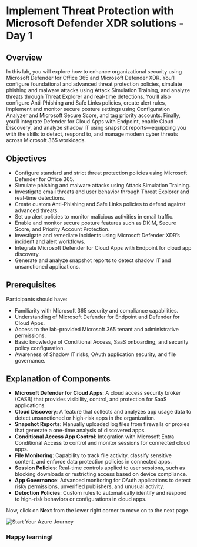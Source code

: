 # Implement Threat Protection with Microsoft Defender XDR solutions - Day 1

## Overview

In this lab, you will explore how to enhance organizational security using Microsoft Defender for Office 365 and Microsoft Defender XDR. You’ll configure foundational and advanced threat protection policies, simulate phishing and malware attacks using Attack Simulation Training, and analyze threats through Threat Explorer and real-time detections. You’ll also configure Anti-Phishing and Safe Links policies, create alert rules, implement and monitor secure posture settings using Configuration Analyzer and Microsoft Secure Score, and tag priority accounts. Finally, you’ll integrate Defender for Cloud Apps with Endpoint, enable Cloud Discovery, and analyze shadow IT using snapshot reports—equipping you with the skills to detect, respond to, and manage modern cyber threats across Microsoft 365 workloads.

## Objectives

- Configure standard and strict threat protection policies using Microsoft Defender for Office 365.
- Simulate phishing and malware attacks using Attack Simulation Training.
- Investigate email threats and user behavior through Threat Explorer and real-time detections.
- Create custom Anti-Phishing and Safe Links policies to defend against advanced threats.
- Set up alert policies to monitor malicious activities in email traffic.
- Enable and monitor secure posture features such as DKIM, Secure Score, and Priority Account Protection.
- Investigate and remediate incidents using Microsoft Defender XDR’s incident and alert workflows.
- Integrate Microsoft Defender for Cloud Apps with Endpoint for cloud app discovery.
- Generate and analyze snapshot reports to detect shadow IT and unsanctioned applications.

## Prerequisites

Participants should have:

- Familiarity with Microsoft 365 security and compliance capabilities.
- Understanding of Microsoft Defender for Endpoint and Defender for Cloud Apps.
- Access to the lab-provided Microsoft 365 tenant and administrative permissions.
- Basic knowledge of Conditional Access, SaaS onboarding, and security policy configuration.
- Awareness of Shadow IT risks, OAuth application security, and file governance.

## Explanation of Components

* **Microsoft Defender for Cloud Apps**: A cloud access security broker (CASB) that provides visibility, control, and protection for SaaS applications.
* **Cloud Discovery**: A feature that collects and analyzes app usage data to detect unsanctioned or high-risk apps in the organization.
* **Snapshot Reports**: Manually uploaded log files from firewalls or proxies that generate a one-time analysis of discovered apps.
* **Conditional Access App Control**: Integration with Microsoft Entra Conditional Access to control and monitor sessions for connected cloud apps.
* **File Monitoring**: Capability to track file activity, classify sensitive content, and enforce data protection policies in connected apps.
* **Session Policies**: Real-time controls applied to user sessions, such as blocking downloads or restricting access based on device compliance.
* **App Governance**: Advanced monitoring for OAuth applications to detect risky permissions, unverified publishers, and unusual activity.
* **Detection Policies**: Custom rules to automatically identify and respond to high-risk behaviors or configurations in cloud apps.

Now, click on **Next** from the lower right corner to move on to the next page.
 
  ![Start Your Azure Journey](./media/rd_gs_1_9.png)

### Happy learning!
